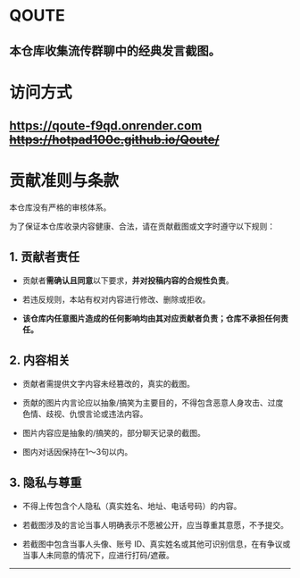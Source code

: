 # QOUTE
本仓库收集流传群聊中的经典发言截图。
---
# 访问方式
https://qoute-f9qd.onrender.com
~~https://hotpad100c.github.io/Qoute/~~
---
# 贡献准则与条款

本仓库没有严格的审核体系。

为了保证本仓库收录内容健康、合法，请在贡献截图或文字时遵守以下规则：

## 1. 贡献者责任

- 贡献者**需确认且同意**以下要求，**并对投稿内容的合规性负责**。

- 若违反规则，本站有权对内容进行修改、删除或拒收。

- **该仓库内任意图片造成的任何影响均由其对应贡献者负责；仓库不承担任何责任。**

## 2. 内容相关

- 贡献者需提供文字内容未经篡改的，真实的截图。

- 贡献的图片内言论应以抽象/搞笑为主要目的，不得包含恶意人身攻击、过度色情、歧视、仇恨言论或违法内容。
  
- 图片内容应是抽象的/搞笑的，部分聊天记录的截图。

- 图内对话因保持在1～3句以内。

## 3. 隐私与尊重

- 不得上传包含个人隐私（真实姓名、地址、电话号码）的内容。
  
- 若截图涉及的言论当事人明确表示不愿被公开，应当尊重其意愿，不予提交。

- 若截图中包含当事人头像、账号 ID、真实姓名或其他可识别信息，在有争议或当事人未同意的情况下，应进行打码/遮蔽。
  
---
